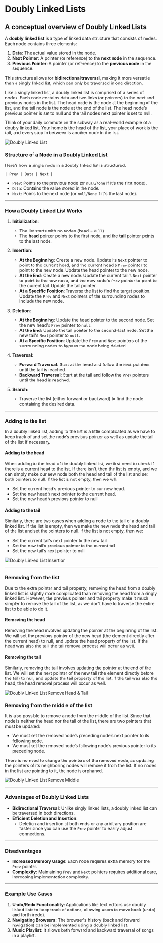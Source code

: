 # Doubly Linked Lists

## A conceptual overview of Doubly Linked Lists

A **doubly linked list** is a type of linked data structure that consists of nodes. Each node contains three elements:

1. **Data**: The actual value stored in the node.
2. **Next Pointer**: A pointer (or reference) to the **next node** in the sequence.
3. **Previous Pointer**: A pointer (or reference) to the **previous node** in the sequence.

This structure allows for **bidirectional traversal**, making it more versatile than a singly linked list, which can only be traversed in one direction.

Like a singly linked list, a doubly linked list is comprised of a series of nodes. Each node contains data and two links (or pointers) to the next and previous nodes in the list. The head node is the node at the beginning of the list, and the tail node is the node at the end of the list. The head node’s previous pointer is set to null and the tail node’s next pointer is set to null.

Think of your daily commute on the subway as a real-world example of a doubly linked list. Your home is the head of the list, your place of work is the tail, and every stop in between is another node in the list.

![Doubly Linked List](../01-Info%20about%20Doubly%20Linked%20List/doubly_linked_list_images/doubly_linked_list.svg)

### Structure of a Node in a Doubly Linked List

Here’s how a single node in a doubly linked list is structured:

```plaintext
| Prev | Data | Next |
```

- `Prev`: Points to the previous node (or `null`/`None` if it's the first node).
- `Data`: Contains the value stored in the node.
- `Next`: Points to the next node (or `null`/`None` if it's the last node).

---

### How a Doubly Linked List Works

1. **Initialization**:
   - The list starts with no nodes (head = `null`).
   - The **head** pointer points to the first node, and the **tail** pointer points to the last node.

2. **Insertion**:
   - **At the Beginning**: Create a new node. Update its `Next` pointer to point to the current head, and the current head's `Prev` pointer to point to the new node. Update the head pointer to the new node.
   - **At the End**: Create a new node. Update the current tail's `Next` pointer to point to the new node, and the new node's `Prev` pointer to point to the current tail. Update the tail pointer.
   - **At a Specific Position**: Traverse the list to find the target position. Update the `Prev` and `Next` pointers of the surrounding nodes to include the new node.

3. **Deletion**:
   - **At the Beginning**: Update the head pointer to the second node. Set the new head's `Prev` pointer to `null`.
   - **At the End**: Update the tail pointer to the second-last node. Set the new tail's `Next` pointer to `null`.
   - **At a Specific Position**: Update the `Prev` and `Next` pointers of the surrounding nodes to bypass the node being deleted.

4. **Traversal**:
   - **Forward Traversal**: Start at the head and follow the `Next` pointers until the tail is reached.
   - **Backward Traversal**: Start at the tail and follow the `Prev` pointers until the head is reached.

5. **Search**:
   - Traverse the list (either forward or backward) to find the node containing the desired data.

---

### Adding to the list

In a doubly linked list, adding to the list is a little complicated as we have to keep track of and set the node’s previous pointer as well as update the tail of the list if necessary.

#### Adding to the head

When adding to the head of the doubly linked list, we first need to check if there is a current head to the list. If there isn’t, then the list is empty, and we can simply make our new node both the head and tail of the list and set both pointers to null. If the list is not empty, then we will:

- Set the current head’s previous pointer to our new head.
- Set the new head’s next pointer to the current head.
- Set the new head’s previous pointer to null.

#### Adding to the tail

Similarly, there are two cases when adding a node to the tail of a doubly linked list. If the list is empty, then we make the new node the head and tail of the list and set the pointers to null. If the list is not empty, then we:

- Set the current tail’s next pointer to the new tail
- Set the new tail’s previous pointer to the current tail
- Set the new tail’s next pointer to null

![Doubly Linked List Insertion](../01-Info%20about%20Doubly%20Linked%20List/doubly_linked_list_images/add_doubly_linked_list.svg)

---

### Removing from the list

Due to the extra pointer and tail property, removing the head from a doubly linked list is slightly more complicated than removing the head from a singly linked list. However, the previous pointer and tail property make it much simpler to remove the tail of the list, as we don’t have to traverse the entire list to be able to do it.

#### Removing the head

Removing the head involves updating the pointer at the beginning of the list. We will set the previous pointer of the new head (the element directly after the current head) to null, and update the head property of the list. If the head was also the tail, the tail removal process will occur as well.

#### Removing the tail

Similarly, removing the tail involves updating the pointer at the end of the list. We will set the next pointer of the new tail (the element directly before the tail) to null, and update the tail property of the list. If the tail was also the head, the head removal process will occur as well.

![Doubly Linked List Remove Head & Tail](../Info%20about%20Doubly%20Linked%20List/doubly_linked_list_images/remove_head_doubly_linked_list.svg)

### Removing from the middle of the list

It is also possible to remove a node from the middle of the list. Since that node is neither the head nor the tail of the list, there are two pointers that must be updated:

- We must set the removed node’s preceding node’s next pointer to its following node.
- We must set the removed node’s following node’s previous pointer to its preceding node.

There is no need to change the pointers of the removed node, as updating the pointers of its neighboring nodes will remove it from the list. If no nodes in the list are pointing to it, the node is orphaned.

![Doubly Linked List Remove Middle](../Info%20about%20Doubly%20Linked%20List/doubly_linked_list_images/remove_middle_doubly_linked_list.svg)

---

### Advantages of Doubly Linked Lists

- **Bidirectional Traversal**: Unlike singly linked lists, a doubly linked list can be traversed in both directions.
- **Efficient Deletion and Insertion**:
  - Deletion and insertion at both ends or any arbitrary position are faster since you can use the `Prev` pointer to easily adjust connections.

---

### Disadvantages

- **Increased Memory Usage**: Each node requires extra memory for the `Prev` pointer.
- **Complexity**: Maintaining `Prev` and `Next` pointers requires additional care, increasing implementation complexity.

---

### Example Use Cases

1. **Undo/Redo Functionality**: Applications like text editors use doubly linked lists to keep track of actions, allowing users to move back (undo) and forth (redo).
2. **Navigating Browsers**: The browser's history (back and forward navigation) can be implemented using a doubly linked list.
3. **Music Playlist**: It allows both forward and backward traversal of songs in a playlist.